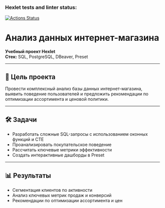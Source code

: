 ### Hexlet tests and linter status:
[![Actions Status](https://github.com/Slawakaz/data-analytics-project-92/actions/workflows/hexlet-check.yml/badge.svg)](https://github.com/Slawakaz/data-analytics-project-92/actions)
# Анализ данных интернет-магазина

**Учебный проект Hexlet**  
**Стек:** SQL, PostgreSQL, DBeaver, Preset  

---

## 🎯 Цель проекта
Провести комплексный анализ базы данных интернет-магазина, выявить поведение пользователей и предложить рекомендации по оптимизации ассортимента и ценовой политики.

---

## 🛠️ Задачи
- Разработать сложные SQL-запросы с использованием оконных функций и CTE  
- Проанализировать покупательское поведение  
- Рассчитать ключевые метрики эффективности  
- Создать интерактивные дашборды в Preset

---

## 📊 Результаты
- Сегментация клиентов по активности  
- Анализ ключевых метрик продаж и конверсий  
- Рекомендации по оптимизации ассортимента и цен
